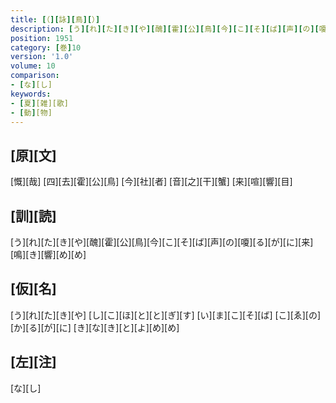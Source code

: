 ```yaml
---
title: [（][詠][鳥][）]
description: [う][れ][た][き][や][醜][霍][公][鳥][今][こ][そ][ば][声][の][嗄][る][が][に][来][鳴][き][響][め][め]
position: 1951
category: [巻]10
version: '1.0'
volume: 10
comparison:
- [な][し]
keywords:
- [夏][雑][歌]
- [動][物]
---
```


## [原][文]

[慨][哉] [四][去][霍][公][鳥] [今][社][者] [音][之][干][蟹] [来][喧][響][目]

## [訓][読]

[う][れ][た][き][や][醜][霍][公][鳥][今][こ][そ][ば][声][の][嗄][る][が][に][来][鳴][き][響][め][め]

## [仮][名]

[う][れ][た][き][や] [し][こ][ほ][と][と][ぎ][す] [い][ま][こ][そ][ば] [こ][ゑ][の][か][る][が][に] [き][な][き][と][よ][め][め]

## [左][注]

[な][し]
